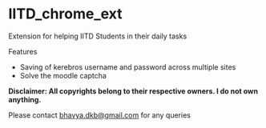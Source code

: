 # IITD_chrome_ext

Extension for helping IITD Students in their daily tasks

Features
* Saving of kerebros username and password across multiple sites
* Solve the moodle captcha

**Disclaimer: All copyrights belong to their respective owners. I do not own anything.**

Please contact bhavya.dkb@gmail.com for any queries